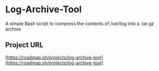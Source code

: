 # Log-Archive-Tool
A simple Bash script to compress the contents of /var/log into a .tar.gz archive
## Project URL
[https://roadmap.sh/projects/log-archive-tool](https://roadmap.sh/projects/log-archive-tool)
